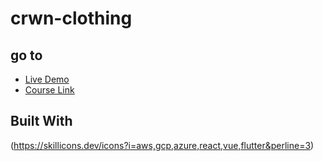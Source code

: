 # crwn-clothing

## go to 
- [Live Demo](https://crwn-clothing-mk.netlify.app/)
- [Course Link](https://www.udemy.com/share/101WH43@yukzjcpy8S4tu-NSXEon7iYbj4BFdQQKm7i8UNr86R5yUumF9KS6cDJ_blI4jpj37g==/)

## Built With 
(https://skillicons.dev/icons?i=aws,gcp,azure,react,vue,flutter&perline=3)
